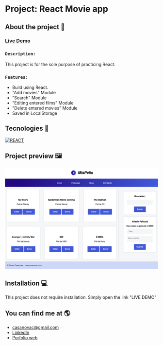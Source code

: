 # Project: React Movie app

## About the project 🌟
### [Live Demo](https://appmovie-practice.netlify.app)
### `Description:` 
This project is for the sole purpose of practicing React.
### `Features:`
- Build using React.
- "Add movies" Module
- "Search" Module
- "Editing entered films" Module
- "Delete entered movies" Module
- Saved in LocalStorage

## Tecnologies 🚀
<!-- Icons taken from: https://github.com/hendrasob/badges/blob/master/README.md y https://github.com/alexandresanlim/Badges4-README.md-Profile -->
[![REACT](https://img.shields.io/badge/React-61DBFB?style=for-the-badge&logo=react&logoColor=black)](https://es.wikipedia.org/wiki/ReactJs)

<!--
[![BOOSTRAP](https://img.shields.io/badge/boostrap-7952b3?style=for-the-badge&logo=boostrap&logoColor=white)](https://es.wikipedia.org/wiki/CSS)
-->

## Project preview 🖼️
![Captura del proyecto](https://github.com/arkhanis/React_Movie-app/blob/main/Screenshot)


## Installation 💻
This project does not require installation. Simply open the link "LIVE DEMO"


## You can find me at 🌎
* [casanovac@gmail.com](casanovac@gmail.com)
* [LinkedIn](https://www.linkedin.com/in/cesar-casanova/)
* [Porfolio web](https://casanovacesar.com/)
